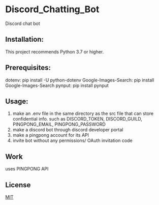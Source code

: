 # Discord_Chatting_Bot

Discord chat bot

## Installation:

This project recommends Python 3.7 or higher.

## Prerequisites:

dotenv: pip install -U python-dotenv
Google-Images-Search: pip install Google-Images-Search
pynput: pip install pynput

## Usage:

1. make an .env file in the same directory as the src file that can store confidential info. such as DISCORD_TOKEN, DISCORD_GUILD, PINGPONG_EMAIL, PINGPONG_PASSWORD
2. make a discord bot through discord developer portal
3. make a pingpong account for its API
4. invite bot without any permissions/ OAuth invitation code

## Work

uses PINGPONG API


## License
[MIT](https://choosealicense.com/licenses/mit/)
